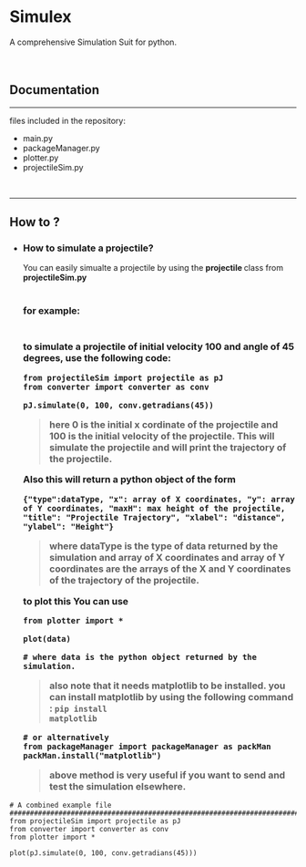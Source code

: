 # Simulex 

A comprehensive Simulation Suit for python.
<br>
<br>
<br>
<h2>Documentation</h2>
<hr>

files included in the repository:
<br>
<ul>
<li>main.py </li>
<li>packageManager.py</li>
<li>plotter.py</li>
<li>projectileSim.py</li>
</ul>
<br>
<hr>
<h2>How to&nbsp;?</h2>
<ul>
<li><h3>How to simulate a projectile?</h3>
You can easily simualte a projectile by using the <b>projectile </b> class from <b>projectileSim.py</b>
<br>
<br>
<h3>for example:<h3>
<br>
to simulate a projectile  of initial velocity 100 and angle of 45 degrees, use the following code:<br>

 

    
    from projectileSim import projectile as pJ
    from converter import converter as conv

    pJ.simulate(0, 100, conv.getradians(45))
    
>   here 0 is the initial x cordinate of the projectile and 100 is the initial velocity of the projectile. This will simulate the projectile and will print the trajectory of the projectile.

Also this will return a python object of the form

    {"type":dataType, "x": array of X coordinates, "y": array of Y coordinates, "maxH": max height of the projectile, "title": "Projectile Trajectory", "xlabel": "distance", "ylabel": "Height"}

   > where dataType is the type of data returned by the simulation and array of X coordinates and array of Y coordinates are the arrays of the X and Y coordinates of the trajectory of the projectile.

   to plot this You can use

    from plotter import *

    plot(data)

    # where data is the python object returned by the simulation.
>also note that it needs matplotlib to be installed.
you can install matplotlib by using the following command : <code>pip install matplotlib</code>

    # or alternatively
    from packageManager import packageManager as packMan
    packMan.install("matplotlib")

>above method is very useful if you want to send and test the simulation elsewhere.
</ul>

</li>
    
    
    # A combined example file
    ##############################################################################
    from projectileSim import projectile as pJ
    from converter import converter as conv
    from plotter import *

    plot(pJ.simulate(0, 100, conv.getradians(45)))
